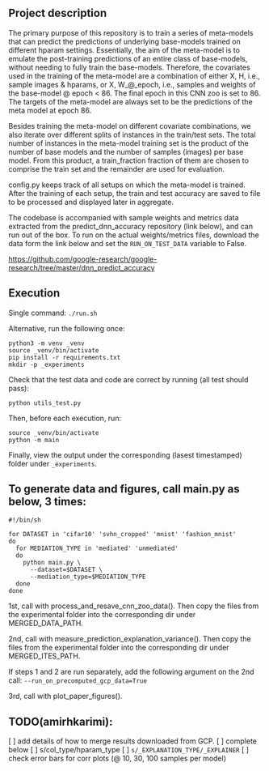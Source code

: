 ## Project description

The primary purpose of this repository is to train a series of meta-models that
can predict the predictions of underlying base-models trained on different
hparam settings. Essentially, the aim of the meta-model is to emulate the
post-training predictions of an entire class of base-models, without needing to
fully train the base-models. Therefore, the covariates used in the training of
the meta-model are a combination of either X, H, i.e., sample images & hparams,
or X, W_@_epoch, i.e., samples and weights of the base-model @ epoch < 86. The
final epoch in this CNN zoo is set to 86. The targets of the meta-model are
always set to be the predictions of the meta model at epoch 86.

Besides training the meta-model on different covariate combinations, we also
iterate over different splits of instances in the train/test sets. The total
number of instances in the meta-model training set is the product of the number
of base models and the number of samples (images) per base model. From this
product, a train_fraction fraction of them are chosen to comprise the train set
and the remainder are used for evaluation.

config.py keeps track of all setups on which the meta-model is trained. After
the training of each setup, the train and test accuracy are saved to file to be
processed and displayed later in aggregate.

The codebase is accompanied with sample weights and metrics data extracted from
the predict_dnn_accuracy repository (link below), and can run out of the box.
To run on the actual weights/metrics files, download the data form the link
below and set the `RUN_ON_TEST_DATA` variable to False.

https://github.com/google-research/google-research/tree/master/dnn_predict_accuracy


## Execution

Single command:
`./run.sh`

Alternative, run the following once:

```console
python3 -m venv _venv
source _venv/bin/activate
pip install -r requirements.txt
mkdir -p _experiments
```

Check that the test data and code are correct by running (all test should pass):
```console
python utils_test.py
```

Then, before each execution, run:

```console
source _venv/bin/activate
python -m main
```

Finally, view the output under the corresponding (lasest timestamped) folder
under `_experiments`.


## To generate data and figures, call main.py as below, 3 times:
```console
#!/bin/sh

for DATASET in 'cifar10' 'svhn_cropped' 'mnist' 'fashion_mnist'
do
  for MEDIATION_TYPE in 'mediated' 'unmediated'
  do
    python main.py \
      --dataset=$DATASET \
      --mediation_type=$MEDIATION_TYPE
  done
done
```
1st, call with process_and_resave_cnn_zoo_data(). Then copy the files
from the experimental folder into the corresponding dir under MERGED_DATA_PATH.

2nd, call with measure_prediction_explanation_variance(). Then copy the files
from the experimental folder into the corresponding dir under MERGED_ITES_PATH.

If steps 1 and 2 are run separately, add the following argument on the 2nd call:
`--run_on_precomputed_gcp_data=True`

3rd, call with plot_paper_figures().


## TODO(amirhkarimi):
[ ] add details of how to merge results downloaded from GCP.
[ ] complete below
[ ] s/col_type/hparam_type
[ ] `s/_EXPLANATION_TYPE/_EXPLAINER`
[ ] check error bars for corr plots (@ 10, 30, 100 samples per model)